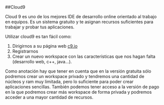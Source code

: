##Cloud9

Cloud 9 es uno de los mejores IDE de desarrollo online orientado al trabajo en equipos. Es un sistema gratuito y te asignan recursos suficientes para trabajar y probar tus aplicaciones.

Utilizar cloud9 es tan fácil como:
1. Dirigirnos a su página web [c9.io](https://c9.io) 
2. Registrarnos 
3. Crear un nuevo workspace con las características que nos hagan falta (desarrollo web, c++, java...). 

Como anotación hay que tener en cuenta que en la versión gratuita sólo podremos crear un workspace privado y tendremos una cantidad de núcleos y ram muy limitada, pero lo suficiente para poder crear aplicaciones sencillas. También podemos tener acceso a la versión de pago en la que podremos crear más workspace de forma privada y podremos acceder a una mayor cantidad de recursos.
